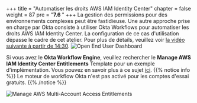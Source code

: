 +++
title = "Automatiser les droits AWS IAM Identity Center"
chapter = false
weight = 87
pre = "<b>7.6 </b>"
+++
La gestion des permissions pour des environnements complexes peut être fastidieuse. Une autre approche prise en charge par Okta consiste à utiliser Okta Workflows pour automatiser les droits AWS IAM Identity Center. La configuration de ce cas d'utilisation dépasse le cadre de cet atelier.
Pour plus de détails, veuillez voir [la vidéo suivante à partir de 14:30](https://www.okta.com/resources-webinar-okta-and-aws-making-it-easier-to-use-workforce-identity-on-aws/). 
![Open End User Dashboard](/images/411_APIs_to_automate_AWS_SSO_entitlements.png)

Si vous avez le **Okta Workflow Engine**, veuillez rechercher le **Manage AWS IAM Identity Center Entitlements** Template pour un exemple d'implémentation. Vous pouvez en savoir plus à ce sujet [ici](https://github.com/okta/workflows-templates/tree/master/workflows/manage_aws_sso_entitlements).
{{% notice info %}}
Le moteur de workflow Okta n'est pas activé pour les comptes d'essai gratuits. 
{{% /notice %}}

![Manage AWS Multi-Account Access Entitlements](/images/412_manage_aws_multi_account_access_template.png)

